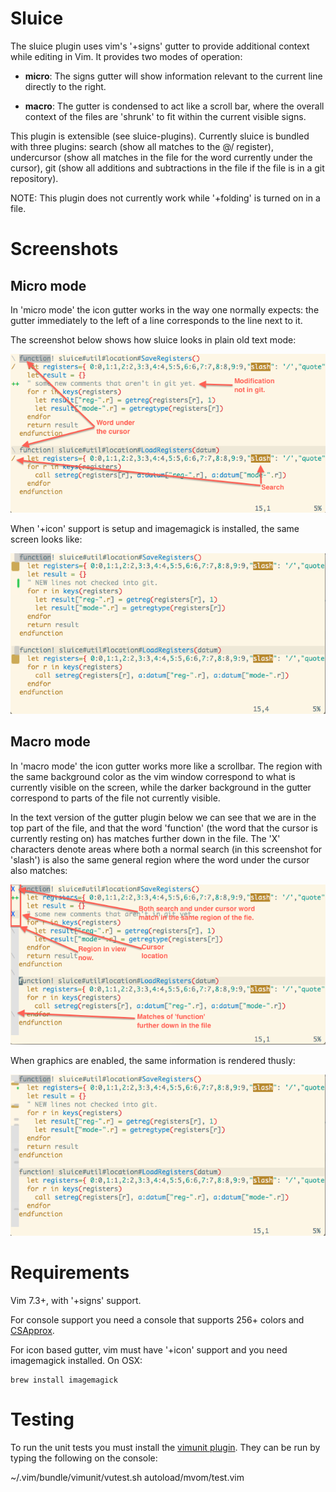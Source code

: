 Sluice
====

The sluice plugin uses vim's '+signs' gutter to provide additional context
while editing in Vim. It provides two modes of operation:

 * __micro__: The signs gutter will show information relevant to the current
  line directly to the right.

 * __macro__: The gutter is condensed to act like a scroll bar, where the
   overall context of the files are 'shrunk' to fit within the current visible
   signs.

This plugin is extensible (see sluice-plugins). Currently sluice is bundled
with three plugins: search (show all matches to the @/ register), undercursor
(show all matches in the file for the word currently under the cursor), git
(show all additions and subtractions in the file if the file is in a git
repository).

NOTE: This plugin does not currently work while '+folding' is turned on in a
file.

Screenshots
====

Micro mode
----

In 'micro mode' the icon gutter works in the way one normally expects: the
gutter immediately to the left of a line corresponds to the line next to it.

The screenshot below shows how sluice looks in plain old text mode:

![text micro mode screenshot](doc/microtext.png)

When '+icon' support is setup and imagemagick is installed, the same screen
looks like:

![icon micro mode screenshot](doc/micrographic.png)

Macro mode
----

In 'macro mode' the icon gutter works more like a scrollbar. The region with
the same background color as the vim window correspond to what is currently
visible on the screen, while the darker background in the gutter correspond to
parts of the file not currently visible.

In the text version of the gutter plugin below we can see that we are in the
top part of the file, and that the word 'function' (the word that the
cursor is currently resting on) has matches further down in the file. The 'X'
characters denote areas where both a normal search (in this screenshot for
'slash') is also the same general region where the word under the cursor also
matches:

![text macro mode screenshot](doc/macrotext.png)

When graphics are enabled, the same information is rendered thusly:

![icon macro mode screenshot](doc/macrographic.png)

Requirements
====

Vim 7.3+, with '+signs' support.

For console support you need a console that supports 256+ colors and
[CSApprox](https://github.com/godlygeek/csapprox).

For icon based gutter, vim must have '+icon' support and you need imagemagick
installed. On OSX:

    brew install imagemagick


Testing
====

To run the unit tests you must install the [vimunit
plugin](https://github.com/dsummersl/vimunit). They can be run by typing the
following on the console:

~/.vim/bundle/vimunit/vutest.sh autoload/mvom/test.vim 
